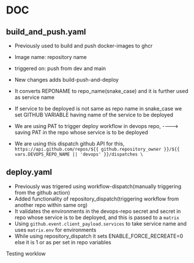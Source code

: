 # DOC
## build_and_push.yaml 
- Previously used to build and push docker-images to ghcr
- Image name: repository name 
- triggered on: push from dev and main

- New changes adds build-push-and-deploy
- It converts REPONAME to repo_name(snake_case) and it is further used as service name 
- If service to be deployed is not same as repo name in snake_case we set GITHUB VARIABLE having name of the service to be deployed
- We are using PAT to trigger deploy workflow in devops repo, ----> saving PAT in the repo whose service is to be deployed
- We are using this dispatch github API for this, `https://api.github.com/repos/${{ github.repository_owner }}/${{ vars.DEVOPS_REPO_NAME || 'devops' }}/dispatches \` 


## deploy.yaml
- Previously was trigered using workflow-dispatch(manually triggering from the github action)
- Added functionality of repository_dispatch(triggering workflow from another repo within same org)
- It validates the environments in the devops-repo secret and secret in repo whose service is to be deployed, and this is passed to a `matrix`
- Using `github.event.client_payload.services` to take service name and uses `matrix.env` for environments
- While using repository_dispatch it sets ENABLE_FORCE_RECREATE=0 else it is 1 or as per set in repo variables


Testing worklow
